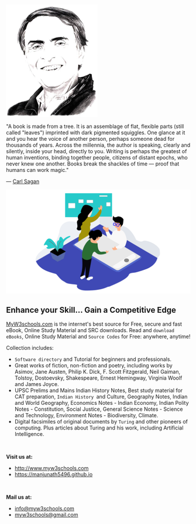 
<p><a class="leftAlignedImage" href="https://www.goodreads.com/author/show/10538.Carl_Sagan"><img src="10538.jpg" alt="Carl Sagan" width="250" height="306"/></a></p>
<div class="quoteText">
<p class="quoteText">"A book is made from a tree. It is an assemblage of flat, flexible parts (still called "leaves") imprinted with dark pigmented squiggles. One glance at it and you hear the voice of another person, perhaps someone dead for thousands of years. Across the millennia, the author is speaking, clearly and silently, inside your head, directly to you. Writing is perhaps the greatest of human inventions, binding together people, citizens of distant epochs, who never knew one another. Books break the shackles of time ― proof that humans can work magic."</p>
<p>― <a href="https://en.wikipedia.org/wiki/Carl_Sagan">Carl Sagan</a></p>
</div>






<img src="c3.63594aae.png" alt="Smiley face">



<h2>Enhance your Skill... Gain a Competitive Edge</h2>
<p><a title="MyW3schools.com" href="http://www.myw3schools.com/">MyW3schools.com</a> is the internet's best source for Free, secure and fast eBook, Online Study Material and SRC downloads. Read and <code>download eBooks</code>, Online Study Material and <code>Source Codes</code> for Free: anywhere, anytime!</p>
<p>Collection includes:</p>
<ul>
<li><code>Software directory</code> and Tutorial for beginners and professionals.</li>
<li>Great works of fiction, non-fiction and poetry, including works by Asimov, Jane Austen, Philip K. Dick, F. Scott Fitzgerald, Neil Gaiman, Tolstoy, Dostoevsky, Shakespeare, Ernest Hemingway, Virginia Woolf and James Joyce.</li>
<li>UPSC Prelims and Mains Indian History Notes, Best study material for CAT preparation, <code>Indian History </code>and Culture, Geography Notes, Indian and World Geography, Economics Notes - Indian Economy, Indian Polity Notes - Constitution, Social Justice, General Science Notes - Science and Technology, Environment Notes - Biodiversity, Climate.</li>
<li>Digital facsimiles of original documents by <code>Turing</code> and other pioneers of computing. Plus articles about Turing and his work, including Artificial Intelligence.</li>
</ul>
<p class="about-us__description">&nbsp;</p>
<p class="about-us__description"><strong>Visit us at:</strong></p>
<ul>
<li class="about-us__description"><a href="http://www.myw3schools.com ">http://www.myw3schools.com </a></li>
<li class="about-us__description"><a href="https://manjunath5496.github.io ">https://manjunath5496.github.io</a></li>
</ul>
<p class="about-us__description">&nbsp;</p>
<p class="about-us__description"><strong>Mail us at:</strong></p>
<ul>
<li class="about-us__description"><a href="mailto:info@myw3schools.com ">info@myw3schools.com </a></li>
<li class="about-us__description"><a href="mailto:myw3schools@gmail.com">myw3schools@gmail.com</a></li>
</ul>
